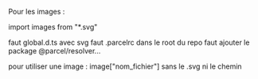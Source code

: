 Pour les images : 

import images from "*.svg"

faut global.d.ts avec svg
faut .parcelrc dans le root du repo
faut ajouter le package @parcel/resolver...

pour utiliser une image : 
image["nom_fichier"] sans le .svg ni le chemin
